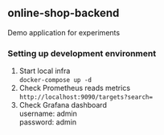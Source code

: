 ## online-shop-backend

Demo application for experiments

### Setting up development environment
1. Start local infra<br/>
`docker-compose up -d`
2. Check Prometheus reads metrics<br/>
`http://localhost:9090/targets?search=`
3. Check Grafana dashboard<br/>
   username: admin<br/>
   password: admin